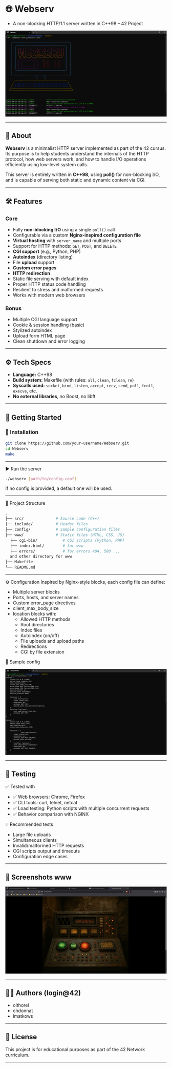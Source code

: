 # 🌐 Webserv

- A non-blocking HTTP/1.1 server written in C++98 – 42 Project

<p align="center">
  <img src="https://github.com/othorel/Webserv/blob/main/img/webserv.png" />
</p>

---

## 🧠 About

**Webserv** is a minimalist HTTP server implemented as part of the 42 cursus. Its purpose is to help students understand the internals of the HTTP protocol, how web servers work, and how to handle I/O operations efficiently using low-level system calls.

This server is entirely written in **C++98**, using **poll()** for non-blocking I/O, and is capable of serving both static and dynamic content via CGI.

---

## 🛠️ Features

### Core

- Fully **non-blocking I/O** using a single `poll()` call
- Configurable via a custom **Nginx-inspired configuration file**
- **Virtual hosting** with `server_name` and multiple ports
- Support for HTTP methods: `GET`, `POST`, and `DELETE`
- **CGI support** (e.g., Python, PHP)
- **Autoindex** (directory listing)
- File **upload** support
- **Custom error pages**
- **HTTP redirection**
- Static file serving with default index
- Proper HTTP status code handling
- Resilient to stress and malformed requests
- Works with modern web browsers

### Bonus

- Multiple CGI language support
- Cookie & session handling (basic)
- Stylized autoindex
- Upload form HTML page
- Clean shutdown and error logging

---

## ⚙️ Tech Specs

- **Language:** C++98
- **Build system:** Makefile (with rules: `all`, `clean`, `fclean`, `re`)
- **Syscalls used:** `socket`, `bind`, `listen`, `accept`, `recv`, `send`, `poll`, `fcntl`, `execve`, etc.
- **No external libraries**, no Boost, no libft

---

## 🚀 Getting Started

### 🔧 Installation

```bash
git clone https://github.com/your-username/Webserv.git
cd Webserv
make
```

---

▶️ Run the server

```bash
./webserv [path/to/config.conf]
```
If no config is provided, a default one will be used.

---

📁 Project Structure

```bash
.
├── src/              # Source code (C++)
├── include/          # Header files
├── config/           # Sample configuration files
├── www/              # Static files (HTML, CSS, JS)
  ├── cgi-bin/           # CGI scripts (Python, PHP)
  ├── index.html/        # for www
  ├── errors/            # for errors 404, 500 ...
  and other directory for www
├── Makefile
└── README.md
```
---

⚙️ Configuration
Inspired by Nginx-style blocks, each config file can define:

- Multiple server blocks
- Ports, hosts, and server names
- Custom error_page directives
- client_max_body_size
- location blocks with:
  - Allowed HTTP methods
  - Root directories
  - Index files
  - Autoindex (on/off)
  - File uploads and upload paths
  - Redirections
  - CGI by file extension

🧾 Sample config

<p align="center">
  <img src="https://github.com/othorel/Webserv/blob/main/img/config.png" />
</p>

---

## 🧪 Testing

✅ Tested with
  - ✅ Web browsers: Chrome, Firefox
  - ✅ CLI tools: curl, telnet, netcat
  - ✅ Load testing: Python scripts with multiple concurrent requests
  - ✅ Behavior comparison with NGINX

💡 Recommended tests
  - Large file uploads
  - Simultaneous clients
  - Invalid/malformed HTTP requests
  - CGI scripts output and timeouts
  - Configuration edge cases

---

## 📸 Screenshots www

<p align="center">
  <img src="https://github.com/othorel/Webserv/blob/main/img/index.png" />
</p>

---

## 👨‍💻 Authors (login@42)

- olthorel
- chdonnat 
- lmatkows

---

## 📜 License

This project is for educational purposes as part of the 42 Network curriculum.

---
